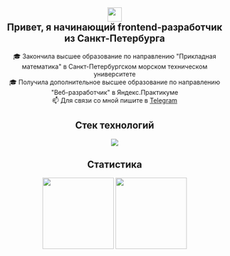 <h2 align="center">
  <img align="center" src="https://github.com/blackcater/blackcater/raw/main/images/Hi.gif" height="32"/>
  <br>
  Привет, я начинающий frontend-разработчик из Санкт-Петербурга
</h2>
<p align="center">
  🎓 Закончила высшее образование по направлению "Прикладная математика" в Санкт-Петербургском морском техническом университете
  <br>
  🎓 Получила дополнительное высшее образование по направлению "Веб-разработчик" в Яндекс.Практикуме
  <br>
  📫 Для связи со мной пишите в <a href="https://t.me/s_lazlo" target="_blank">Telegram</a>
</p>
<h2 align="center">Стек технологий</h2>
<p align="center" align='right'>
  <a href="https://skillicons.dev">
    <img src="https://skillicons.dev/icons?i=react,redux,typescript,js,html,css" />
  </a>
</p>
<h2 align="center">Статистика</h2>
<p align="center" align='right'>
   <img height="160" src="https://github-readme-stats.vercel.app/api/top-langs/?username=AleksandraZolotukhina&layout=compact&show_icons=true" />
  <img height="160" src="https://leetcard.jacoblin.cool/AlexandraZolotukhina" />
</p>
